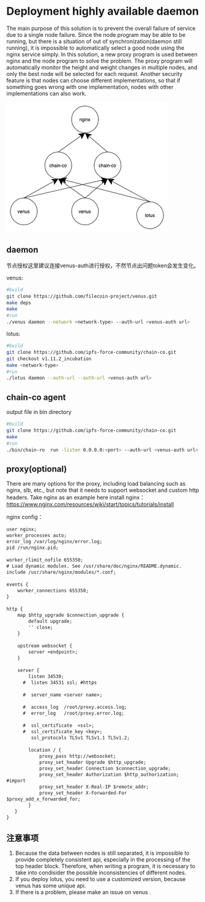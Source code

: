 # Deployment highly available daemon

The main purpose of this solution is to prevent the overall failure of service due to a single node failure. Since the node program may be able to be running, but there is a situation of out of synchronization(daemon still running), it is impossible to automatically select a good node using the nginx service simply. In this solution, a new proxy program is used between nginx and the node program to solve the problem. The proxy program will automatically monitor the height and weight changes in multiple nodes, and only the best node will be selected for each request. Another security feature is that nodes can choose different implementations, so that if something goes wrong with one implementation, nodes with other implementations can also work.

![](https://raw.githubusercontent.com/hunjixin/imgpool/master/chain-co.png)

## daemon

节点授权这里建议连接venus-auth进行授权，不然节点出问题token会发生变化。

venus:
```sh
#build
git clone https://github.com/filecoin-project/venus.git
make deps
make
#run
./venus daemon --network <network-type> --auth-url <venus-auth url>
```

lotus:
```sh
#build
git clone https://github.com/ipfs-force-community/chain-co.git
git checkout v1.11.2_incubation
make <network-type>
#run
./lotus daemon --auth-url --auth-url <venus-auth url>
```

## chain-co agent

output file in bin directory
```sh
#build
git clone https://github.com/ipfs-force-community/chain-co.git
make
#run
./bin/chain-ro  run -listen 0.0.0.0:<port> --auth-url <venus-auth url> --node <token:libp2p> --node<token:libp2p>
```

## proxy(optional)

There are many options for the proxy, including load balancing such as nginx, slb, etc., but note that it needs to support websocket and custom http headers. Take nginx as an example here
install nginx： https://www.nginx.com/resources/wiki/start/topics/tutorials/install

nginx config：
```
user nginx;
worker_processes auto;
error_log /var/log/nginx/error.log;
pid /run/nginx.pid;

worker_rlimit_nofile 655350;
# Load dynamic modules. See /usr/share/doc/nginx/README.dynamic.
include /usr/share/nginx/modules/*.conf;

events {
    worker_connections 655350;
}

http {
    map $http_upgrade $connection_upgrade {
        default upgrade;
        '' close;
    }
 
    upstream websocket {
        server <endpoint>;
    }
 
    server {
        listen 34530;
      #  listen 34531 ssl; #https

      #  server_name <server name>;       

      #  access_log  /root/proxy.access.log;
      #  error_log   /root/proxy.error.log;

      #  ssl_certificate  <ssl>;
      #  ssl_certificate_key <key>;
         ssl_protocols TLSv1 TLSv1.1 TLSv1.2;

        location / {
            proxy_pass http://websocket;
            proxy_set_header Upgrade $http_upgrade;
            proxy_set_header Connection $connection_upgrade;
            proxy_set_header Authorization $http_authorization;    #import
            proxy_set_header X-Real-IP $remote_addr;
            proxy_set_header X-Forwarded-For $proxy_add_x_forwarded_for; 
        }
   }
}
```

## 注意事项

1. Because the data between nodes is still separated, it is impossible to provide completely consistent api, especially in the processing of the top header block. Therefore, when writing a program, it is necessary to take into condisider the possible inconsistencies of different nodes.
2. If you deploy lotus, you need to use a customized version, because venus has some unique api.
3. If there is a problem, please make an issue on venus . 